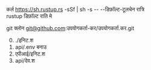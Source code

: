 कर्ल https://sh.rustup.rs -sSf | sh -s -- --डिफ़ॉल्ट-टूलचेन रात्रि<br>rustup डिफ़ॉल्ट राति मे

git क्लोन git@github.com:उपयोगकर्ता-कर/उपयोगकर्ता.कर.git

0. ./इनिट.श
1. api/.env बनाउ
2. एपीआई/इनिट.श
3. api/देव.श